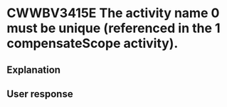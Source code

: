 # CWWBV3415E The activity name 0 must be unique (referenced in the 1 compensateScope activity).

## Explanation

## User response